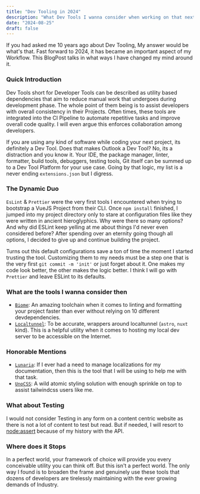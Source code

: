 ```yaml
---
title: "Dev Tooling in 2024"
description: "What Dev Tools I wanna consider when working on that next Website"
date: "2024-08-25"
draft: false
---
```


If you had asked me 10 years ago about Dev Tooling, My answer would be what's that. Fast forward to 2024, it has became an important aspect of my Workflow. This BlogPost talks in what ways I have changed my mind around it.

### Quick Introduction

Dev Tools short for Developer Tools can be described as utility based dependencies that aim to reduce manual work that undergoes during development phase. The whole point of them being is to assist developers with overall consistency in their Projects. Often times, these tools are integrated into the CI Pipeline to automate repetitive tasks and improve overall code quality. I will even argue this enforces collaboration among developers.

If you are using any kind of software while coding your next project, its definitely a Dev Tool. Does that makes Outlook a Dev Tool? No, its a distraction and you know it. Your IDE, the package manager, linter, formatter, build tools, debuggers, testing tools, Git itself can be summed up to a Dev Tool Platform for your use case. Going by that logic, my list is a never ending `extensions.json` but I digress. 

### The Dynamic Duo

`EsLint` & `Prettier` were the very first tools I encountered when trying to bootstrap a VueJS Project from their CLI. Once `npm install` finished, I jumped into my project directory only to stare at configuration files like they were written in ancient hieroglyphics. Why were there so many options? And why did ESLint keep yelling at me about things I'd never even considered before? After spending over an eternity going though all options, I decided to give up and continue building the project.

Turns out this default configurations save a ton of time the moment I started trusting the tool. Customizing them to my needs must be a step one that is the very first `git commit -m 'init'` or just forget about it. One makes my code look better, the other makes the logic better. I think I will go with `Prettier` and leave ESLint to its defaults.

### What are the tools I wanna consider then

- [`Biome`](https://biomejs.dev/): An amazing toolchain when it comes to linting and formatting your project faster than ever without relying on 10 different devdependencies.
- [`Localtunnel`](https://theboroer.github.io/localtunnel-www/): To be accurate, wrappers around localtunnel (`astro`, `nuxt` kind). This is a helpful utility when it comes to hosting my local dev server to be accessible on the Internet.

### Honorable Mentions

- [`Lunaria`](https://lunaria.dev/): If I ever had a need to manage localizations for my documentation, then this is the tool that I will be using to help me with that task.
- [`UnoCSS`](https://unocss.dev/): A wild atomic styling solution with enough sprinkle on top to assist tailwindcss users like me.

### What about Testing

I would not consider Testing in any form on a content centric website as there is not a lot of content to test but read. But if needed, I will resort to [node:assert](https://nodejs.org/api/assert.html) because of my history with the API.

### Where does it Stops

In a perfect world, your framework of choice will provide you every conceivable utility you can think off. But this isn't a perfect world. The only way I found is to broaden the frame and genuinely use these tools that dozens of developers are tirelessly maintaining with the ever growing demands of Industry. 

